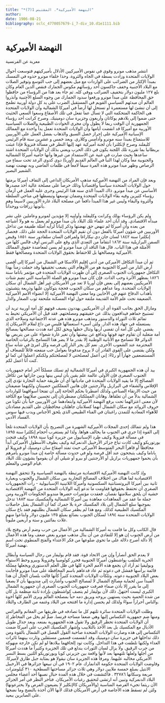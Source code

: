 ```yaml
---
title: "*النهضة الأميركية*. المقتبس 1(7)"
author: 
date: 1906-08-21
bibliography: oclc_4770057679-i_7-div_10.d1e1111.bib
---
```




#  النهضة الأميركية 


 معربة عن الفرنسية 

 انتشر مذهب مونرو وقوي في نفوس الأميركيين الأدلال بأميركيتهم فتوسعت أحوال الولايات المتحدة وزادت بسطة في الجاه والثروة. وحذا خلفاء مونرو حذوه في التمسك بمبدأ الإكثار من الضرائب على الواردات مع ميل بعضهم إلى حب التوسع وتوفير الصلات مع البلاد الأجنبية وخفف جاكسون  أحد  رؤسائهم مكوس الجمارك فنقص الدين العام وكان بلغ  ١٢٧  مليون دولار بتخفيف الضرائب ووفي كله. ثم جاء بعد هذا من الرؤساء من حافظوا حق المحافظة على مبدأ مونرو ورفعوا سدود الجمارك من وجوه السلع الأجنبية وأنذروا العالم أن مبدئهم السياسي القويم في المستقبل الضرب على يد كل دولة أوربية تطمح إلى أن تنشئ لها مستعمرة أو تستحل لها أرضاً في أميركا الشمالية وأن الولايات المتحدة هي الحاكمة المتحكمة التي لا تسأل عما تفعل في تلك الأصقاع وسعوا السعي الحثيث حتى ضموا إلى بلادهم يوكاتان وأريغون وجزيرة سان دومينيك. وصرح كرانت  أحد  رؤساء الجمهورية أن الوقت ربما لا يطول وأن مجرى الحوادث الطبيعية والصلات السياسية الأوربية مع أميركا قد انقضت أيامها وأن الولايات المتحدة تعمل يداً واحدة مع الممالك الإسبانية الأميركية على إحراز خصل السبق والذهاب بفضل العمل على الأوربيين للاستمتاع بمبدأ سنه مونرو وأدامس وكلاري. وبعد  خمس  و  عشرين  سنة قام الرئيس كليفلند وصرح لإنكلترا بأن لجنة أميركية عهد إليها النظر في مسألة فنزويلا فإذا عبثت بريطانيا بما تقرره تلك اللجنة يكون في ذلك الحرب ويعني بذلك أن الولايات المتحدة اشتد ساعدها بحيث صارت في غنية عن الاستمداد من غيرها وأنها حامية أميركا الشمالية والجنوبية معاً وكان لهذا النبأ في العالم القديم (أوربا) دوي كدوي الرعد تحت سماءٍ من الرصاص وظهر مبدأ مونرو هذه المرة سيفاً لامعاً في ظلمات الماضي وبه نهضت نهضة الشمير البصير. 

 وبعد فإن المراد من النهضة الأميركية مذهب الأمريكان الداعي إلى التفاف أميركا برمتها حول الولايات المتحدة سياسياً واقتصادياً وذلك حرصاً على مصلحة عالية أخذ مصدرها الأساسي عن مبدأ مونرو. ذاك المبدأ الذي سنه هذا الرئيس وجرى عليه العمل في أزمان   رؤساء كثيرين وفيه بقاء الولايات المتحدة وضمان توسعها وتبسطها في مناحي السلطة والثروة   والبقاء وليس غير هذا المبدأ دافعاً عن مصلحة البلاد غارة الأوربيين لاسيما وهم يأتونها زرافات ووحداناً. 

 ولم يكن الرؤساء بولك وكرانت وكليفلند وأولنيه إلا مؤيدين لمونرو وعاملين على نشر مبدأه الاقتصادي. وقد أبان  أحد  علماء تلك البلاد بأن مبدأ مونرو لم يعمل به هو ولا أشياعه من بعده وأن أميركا لم تنهض حق نهضتها وذكر إثباتاً لرأيه أمثلة طفيفة من تداخل الأوربيين في شؤون أميركا بالفعل دون أن تقيم الولايات المتحدة الحجة على ذلك. فحصار إنكلترا سنة  ١٨٤٢  لسان جان دي نيكاراغا ولمرافئ السان سلفادور سنة  ١٨٥١  وقبض السفن البرازيلية سنة  ١٨٦٢  انتقاماً من التعدي الذي وقع على البرنس أوف فالس كلها من الأمثلة في هذا الباب. قال هذا الناقد أن مبدأ مونرو لم يسن لمعاضدة حقوق الممالك الأميركية ومصالحها بل للاحتفاظ بحقوق الولايات المتحدة ومصالحها فقط. 

 ثم أن مبدأ التكافل الأميركي من أدنى إقليم الألاسكا في الشمال من أميركا إلى أقصى أرض النار من أميركا الجنوبية هو من الأوهام التي يصعب تحقيقها وقد حملت زمناً بهذا التكافل جمهوريات الجنوب الصغرى إلى أن ظهرت الولايات المتحدة في مؤتمر باناما سنة  ١٨٢٦  بمظهر الأثرة وحب الذات. فإن كان مبدأ مونرو هو الصلة الأساسية التي تضم شتات الأمريكيين بعضهم إلى بعض فإن أوربا لا تعد من الأمريكان غير أهل الشمال أي سكان الولايات المتحدة. وما عداهم من سكان الجنوب فحجة يتوكأون عليها وذريعة يتشبثون بأهداب الدفاع عنهم في الأحايين وما معنى النهضة الأميركية إلا انضواء الأمم الأميركية الضعيفة تحت علم الأمة القديمة ملتفة حول لواء المسكنة ملتحفة ثوب الصغار والذل. 

 ومازال الحق بجانب القوة أي أن الأمريكيين يهددون بسيف قوتهم كل أمة أوربية تريد أن تستبيح حماهم فيدافعون بذلك عن حقيقتهم ومصلحتهم. فقد قيل أن الأمريكي تحيط به تمائم  ثلاث  التوراة والدستور ومذهب مونرو هذه هي عدته الاجتماعية وسلاحه الذي يستعمله في جهاد هذه الدار. ولئن أسيء استعمالها فليس من داع لملام الأمريكان إذ يقضي على كل أمة أن تقضي أربها وتنال حظها ويحق لكل أمة هددت مصالحها بمصالح أمة متغلبة أن تقاوم جهد قوتها وتدافع عن بيضتها وأن تغير غارة شعواء على من يتربص بها الدوائر فلا   تتسامح مع الأنانية الوطنية إلا بقدر ما لا يضر هذا التسامح بالرغبات الخاصة المحترمة عند الشعوب الأخرى. نعم كل يجر النار إلى قرصه وكل امرئ في شأنه ساع ولكن يقتضي على القوي القادر أن لا يروح مدفوعاً بعوامل حب منفعته قائلاً للضعاف أو   المستضعفين جهاراً أو رئاءً: إني أعمل لمصلحتي لا لمصلحتكم ولكنكم اعملوا لي كما لو كنت أنا اعمل لكم. 

 بيد أن هذه الجمهورية الكبرى في أميركا الشمالية لم تسلك مسلكاً آخر أمام جمهوريات الجنوب الصغرى فإن الأولى عالمة علم يقين بأن ليس بينها وبين جاراتها من تكافل المصالح إلا ما يفيد الولايات المتحدة في مادياتها أي أن طريقة حماية التجارة تؤدي إلى الإفلاس والشقاء في البرازيل والأرجنتين فإن هاتين المملكتين خصيبتان ولكنهما ضعيفتان من حيث الارتقاء الصناعي ولذلك اضطرتا بحكم الحاجة إلى أن تفتحا أسواقهما للواردات الشمالية بدلاً من أن تغلقاها. وهاتان المملكتان مضطرتان إلى تحسين صلاتهما مع الكافة لأن معنى اعتزالهما تحت برقع النهضة الأميركية وابتعادهما عن الأوربيين حباً بأن تكونا من حروف الزوائد مع سكان الشمال أنهما كسلانتان جاهلتان محافظتان على القديم مضادتان للأهواء المعادية للتمدن راغبتان في الفناء الطبيعي الذي يلحق الأجناس ويدب فيها سوس الفساد الأدبي. 

 هذا ولم تتمالك  إحدى  المجلات الأميركية الشهيرة من التصريح بأن الولايات المتحدة تلجأ إلى القوة إذا جرى في الجنوب ما يخالف هواها. ولذا لم يستغرب أحجام إنكلترا سنة  ١٨٩٥  في مسألة فنزويلا وكيف طرد الإسبانيول من جزيرة كوبا سنة  ١٨٩٨  وكيف فتحت بورتوريكو وكيف كادت تباع جزائر الأرخبيل الدنمركية وكيف يطوف الأسطول الأميركي أبداً محافظاً أو قاهراً البحر المتوسط الأميركي حيث تمتد أصقاع سان دومينيك أو فنزويلا أو باناما وكيف يتبجحون عند أقل فرصة ولو في حدوث مسألة خاصة إن مبدأ مونرو يأمرهم بأن يحموا جمهوريات برازيل أو الأرجنتين أو بيرو أو شيلي أي أن يقوموا بشؤون تلك البلاد قيام الوصي والمعلم. 

 وإذ كانت النهضة الأميركية الاقتصادية مرتبطة بالنهضة السياسية ولا تتحقق النهضة الاقتصادية لما هناك من اختلاف المصالح التجارية بين سكان الشمال والجنوب وبعبارة   ثانية بين أميركا البروتستانتية السكسونية وأميركا اللاتينية الإسبانيولية - رأت الجمهوريات الصغرى أن تحتفظ بحقوقها فقاومت ما تدعو إليه الولايات المتحدة من النهضة الاقتصادية خشية أن يلحق سلامتها نقصان. فعقدت مؤتمرات حضرها مندوبو الحكومات الأوربية ومن جملة ما عقد من المعاهدات معاهدة بين أميركا الشمالية والمكسيك سنة  ١٨٨٣  تدخل بموجبها سلع الشمال إلى بلاد المكسيك حرة بلا جمرك كما أن الشمال يقبل حاصلات المكسيك الطبيعية   كذلك. ومع هذا لم يظفر سكان الشمال بطلبتهم فقد باع سكان الولايات المتحدة سنة  ١٨٩٤  لسكان الجنوب بضائع بمبلغ  ١٣٥  مليون دولار وابتاعوا منهم غلات بمائتين و  ستة  و  أربعين  مليوناً. 

 قال الكاتب وكل ما قامت به أميركا الشمالية من الأعمال من حرب وضم أرض وفتح بلاد من أرض الجنوب إن هو إلا للتفادي من أن ينال مذهب مونرو بعض ضعف وما هذه الأعمال إلا دالة أصرح دلالة على ما تحوي ضلوعها من فكر الاعتداء والفتح المنطوي تحت اسم نهضة أميركا. 

 لا يعدم الحق أنصاراً وإن من الاتحاد قوة. فقد قام بوليفار من رجال السياسة وأبطال الحرية الملقب بواشنطون أميركا الجنوبية فحرر كولومبيا وفنزويلا وبيرو وخط الاستواء وبوليفيا ثم أراد أن يجمع هذه الأمم الحرة كلها في ظل العلم الدستوري ويجعلها مملكة قائمة برأسها ففشل في دعوته ثم عاد فدعاهم باسم المحافظة على مبدأ مونرو فأجابت بعض البلاد الجنوبية دعوته. وتلكأت الولايات المتحدة كثيراً كأنها قالت بلسان الحال أن هذا المبدأ سن لحماية مصالح الشمال لا لمصالح الجنوب وأشارت إلى مندوبيها بأن لا يصغيا إلى ما يقرر إلا بأذن صماء فعرفت جمهوريات الجنوب الصغرى أن جمهورية الشمال الكبرى ليست أختهنَّ. ذلك لأن بوليفار لم يتصف كواشنطون بإرادة ثابتة منظمة بل كان من شدة الحمية بحيث يستهين بروحه ويريق دمه حباً بمصلحة العالم ويرى الأمم كلها أخوة والناس أحراراً سواءً ولذلك لم يحسن إدارة ما افتتحه من البلاد وغنمه من الطارف والتلاد. 

 وظلت الولايات المتحدة سائرة تلتهم كل ما تصادفه في طريقها من المغانم والفرائس ومنها ضم جمهورية التكساس إليها وهي ضعفا مساحة فرنسا. ضمٌّ لم يخل من المخاطر إذ أن الولايات المتحدة تحظر الرقيق ولا تقول هذه الجمهورية بمنعه. وبعد جدال طويل الأذيال   مع المكسيك بل بعد الأخذ بالتلابيب وإشهار المكسيك الحرب على أميركا ضمت التكساس إلى هذه وصارت الولايات المتحدة صاحبة القول الفصل في الشمال بالقوة ومن ذلك تداخلها في جزيرة سان دومينيك وقد انقسمت قسمين مستقلين وثارت بينهما ثائرات العداء ولكنها تلطفت في هذا التداخل. وكانت تود إلحاقهما ببلادها لو لم تكن خارجة منهوكة من حرب الرقيق. ولا يزال لسان الثورات يندلع في تلك الجزيرة وكثيراً ما هددت أميركا من أجلها ولعلها تلتهمها بعد لأنها واقعة بين جزيرتي كوبا وبورتوريكو اللتين بسط النسر الأمريكي مخالبه عليهما. ومرفأ هذه الجزيرة سان نيقولا هو بمثابة جبل طارق لأميركا. وفاوضت الولايات المتحدة حكومة الدانمارك عام  ١٩٠٢  في أن تبيعها جزائرها في الأرخبيل الانتيل   بمبلغ  خمسة  ملايين دولار وهي  ثلاث  جزائر مساحتها السطحية  ٣١٠  كيلومترات مربعة وسكانها  ٣٢٧٨٦  . فاكتشفت في خلال هذه المدة حبال نصبها  أحد  أعضاء مجلس البلاد الدنمركية وتبين أنه ارتشى لتحقيق رغبات الأمريكان. فتأخر النظر في أمر الجزائر الآن ريثما تجيء الفرصة المناسبة (والأمريكان كالإنكليز لا يضيعون الفرص ولا يخترعونها) ولئن لم تسقط هذه الأجاصة في أرض الأمريكان فذلك لأنها الآن آخذة بالنضج وما نضجها على الصابرين ببعيد. 
